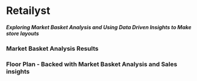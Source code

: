 # Retailyst

##### Exploring Market Basket Analysis and Using Data Driven Insights to Make store layouts

### Market Basket Analysis Results

### Floor Plan - Backed with Market Basket Analysis and Sales insights


